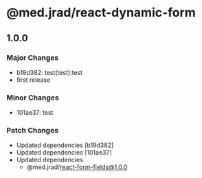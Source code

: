# @med.jrad/react-dynamic-form

## 1.0.0

### Major Changes

- b19d382: test(test):test
- first release

### Minor Changes

- 101ae37: test

### Patch Changes

- Updated dependencies [b19d382]
- Updated dependencies [101ae37]
- Updated dependencies
  - @med.jrad/react-form-fields@1.0.0
